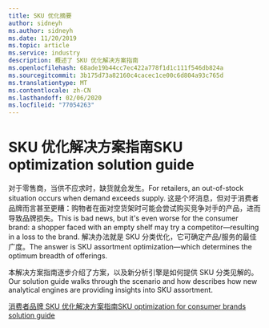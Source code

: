 ```yaml
---
title: SKU 优化摘要
author: sidneyh
ms.author: sidneyh
ms.date: 11/20/2019
ms.topic: article
ms.service: industry
description: 概述了 SKU 优化解决方案指南
ms.openlocfilehash: 68ade19b44cc7ec422a778f1d1c111f546db824a
ms.sourcegitcommit: 3b175d73a82160c4cacec1ce00c6d804a93c765d
ms.translationtype: MT
ms.contentlocale: zh-CN
ms.lasthandoff: 02/06/2020
ms.locfileid: "77054263"
---
```

# <a name="sku-optimization-solution-guide"></a><span data-ttu-id="fa39b-103">SKU 优化解决方案指南</span><span class="sxs-lookup"><span data-stu-id="fa39b-103">SKU optimization solution guide</span></span>

<span data-ttu-id="fa39b-104">对于零售商，当供不应求时，缺货就会发生。</span><span class="sxs-lookup"><span data-stu-id="fa39b-104">For retailers, an out-of-stock situation occurs when demand exceeds supply.</span></span> <span data-ttu-id="fa39b-105">这是个坏消息，但对于消费者品牌而言甚至更糟：购物者在面对空货架时可能会尝试购买竞争对手的产品，进而导致品牌损失。</span><span class="sxs-lookup"><span data-stu-id="fa39b-105">This is bad news, but it's even worse for the consumer brand: a shopper faced with an empty shelf may try a competitor—resulting in a loss to the brand.</span></span> <span data-ttu-id="fa39b-106">解决办法就是 SKU 分类优化，它可确定产品/服务的最佳广度。</span><span class="sxs-lookup"><span data-stu-id="fa39b-106">The answer is SKU assortment optimization—which determines the optimum breadth of offerings.</span></span>  

<span data-ttu-id="fa39b-107">本解决方案指南逐步介绍了方案，以及新分析引擎是如何提供 SKU 分类见解的。</span><span class="sxs-lookup"><span data-stu-id="fa39b-107">Our solution guide walks through the scenario and how describes how new analytical engines are providing insights into SKU assortment.</span></span> 

[<span data-ttu-id="fa39b-108">消费者品牌 SKU 优化解决方案指南</span><span class="sxs-lookup"><span data-stu-id="fa39b-108">SKU optimization for consumer brands solution guide </span></span>](/azure/industry/retail/sku-optimization-solution-guide)
